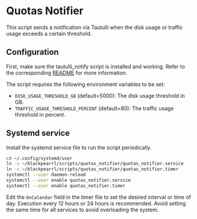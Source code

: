 # Quotas Notifier

This script sends a notification via Tautulli when the disk usage or traffic usage exceeds a certain threshold.

## Configuration

First, make sure the tautulli_notify script is installed and working. Refer to the corresponding [README](../tautulli_notify/README.md) for more information.

The script requires the following environment variables to be set:
  - `DISK_USAGE_THRESHOLD_GB` (default=5000): The disk usage threshold in GB.
  - `TRAFFIC_USAGE_THRESHOLD_PERCENT` (default=80): The traffic usage threshold in percent.

## Systemd service

Install the systemd service file to run the script periodically.

```bash
cd ~/.config/systemd/user
ln -s ~/blackpearrl/scripts/quotas_notifier/quotas_notifier.service
ln -s ~/blackpearrl/scripts/quotas_notifier/quotas_notifier.timer
systemctl --user daemon-reload
systemctl --user enable quotas_notifier.service
systemctl --user enable quotas_notifier.timer
```

Edit the `OnCalendar` field in the timer file to set the desired interval or time of day.
Execution every 12 hours or 24 hours is recommended.
Avoid setting the same time for all services to avoid overloading the system.

